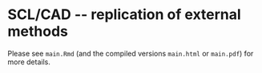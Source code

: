 # SCL/CAD -- replication of external methods

Please see `main.Rmd` (and the compiled versions `main.html` or `main.pdf`) for more details. 


<!--
**NOTE**  
This is based on a copy of the github.com/unoe/cad repository, retrieved on 07/01/2020 (last changes in repo: 10/09/2019).

In addition, raw results from the original repo are stored in the "PAPER_RESULTS" directory at fileserver/ag-mukherjee/CAUSALITY/cad (size: 55GB, 18k files).

-->